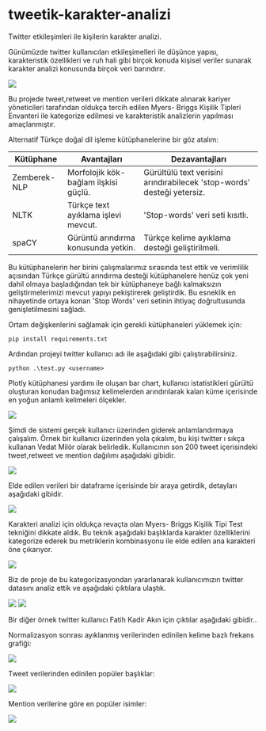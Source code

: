 # tweetik-karakter-analizi

Twitter etkileşimleri ile kişilerin karakter analizi.

Günümüzde twitter kullanıcıları etkileşimelleri ile düşünce yapısı, karakteristik özellikleri ve ruh hali gibi birçok konuda kişisel veriler sunarak karakter analizi konusunda birçok veri barındırır. 

<img src="https://github.com/gulsume/tweetik-karakter-analizi/blob/master/Images/tweet.jpeg">

Bu projede tweet,retweet ve mention verileri dikkate alınarak kariyer yöneticileri tarafından oldukça tercih edilen Myers- Briggs Kişilik Tipleri Envanteri ile kategorize edilmesi ve karakteristik analizlerin yapılması amaçlanmıştır.

Alternatif Türkçe doğal dil işleme kütüphanelerine bir göz atalım:

Kütüphane | Avantajları | Dezavantajları
------------ | ------------ | -------------
Zemberek-NLP | Morfolojik kök-bağlam ilşkisi güçlü. | Gürültülü text verisini arındırabilecek 'stop-words' desteği yetersiz.
NLTK | Türkçe text ayıklama işlevi mevcut. | 'Stop-words' veri seti kısıtlı.
spaCY | Gürüntü arındırma konusunda yetkin. | Türkçe kelime ayıklama desteği geliştirilmeli.

Bu kütüphanelerin her birini çalışmalarımız sırasında test ettik ve verimlilik açısından Türkçe gürültü arındırma desteği kütüphanelere henüz çok yeni dahil olmaya başladığından tek bir kütüphaneye bağlı kalmaksızın  geliştirmelerimizi mevcut yapıyı pekiştirerek geliştirdik.
Bu esneklik en nihayetinde ortaya konan 'Stop Words' veri setinin ihtiyaç doğrultusunda genişletilmesini sağladı.

Ortam değişkenlerini sağlamak için gerekli kütüphaneleri yüklemek için:

```
pip install requirements.txt

```
Ardından projeyi twitter kullanıcı adı ile aşağıdaki gibi çalıştırabilirsiniz.

```
python .\test.py <username>

```
Plotly kütüphanesi yardımı ile oluşan bar chart, kullanıcı istatistikleri gürültü oluşturan konudan bağımsız kelimelerden arındırılarak kalan küme içerisinde en yoğun anlamlı kelimeleri ölçekler.

<img src="https://github.com/gulsume/tweetik-karakter-analizi/blob/master/Images/bar_chart_.jpg">

Şimdi de sistemi gerçek kullanıcı üzerinden giderek anlamlandırmaya çalışalım.
Örnek bir kullanıcı üzerinden yola çıkalım, bu kişi twitter ı sıkça kullanan Vedat Milör olarak belirledik. Kullanıcının son 200 tweet içerisindeki tweet,retweet ve mention dağılımı aşağıdaki gibidir.

<img src="https://github.com/gulsume/tweetik-karakter-analizi/blob/master/Images/total.JPG">

Elde edilen verileri bir dataframe içerisinde bir araya getirdik, detayları aşağıdaki gibidir.

<img src="https://github.com/gulsume/tweetik-karakter-analizi/blob/master/Images/dataframe.JPG">

Karakteri analizi için oldukça revaçta olan Myers- Briggs Kişilik Tipi Test tekniğini dikkate aldık. Bu teknik aşağıdaki başlıklarda karakter özelliklerini kategorize ederek bu metriklerin kombinasyonu ile elde edilen ana karakteri öne çıkarıyor. 

<img src="https://github.com/gulsume/tweetik-karakter-analizi/blob/master/Images/karakter.JPG">

Biz de proje de bu kategorizasyondan yararlanarak kullanıcımızın twitter datasını analiz ettik ve aşağıdaki çıktılara ulaştık.

<img src="https://github.com/gulsume/tweetik-karakter-analizi/blob/master/Images/vedat_all.png">

<img src="https://github.com/gulsume/tweetik-karakter-analizi/blob/master/Images/vedat_topic.png">

Bir diğer örnek twitter kullanıcı Fatih Kadir Akın için çıktılar aşağıdaki gibidir..

Normalizasyon sonrası ayıklanmış verilerinden edinilen kelime bazlı frekans grafiği:

<img src="https://github.com/gulsume/tweetik-karakter-analizi/blob/master/Images/fkadev_table.png">

Tweet verilerinden edinilen popüler başlıklar:

<img src="https://github.com/gulsume/tweetik-karakter-analizi/blob/master/Images/fkadev_topic.png">

Mention verilerine göre en popüler isimler:

<img src="https://github.com/gulsume/tweetik-karakter-analizi/blob/master/Images/fkadev_users.png">
